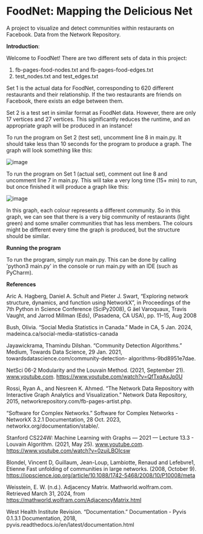 # FoodNet: Mapping the Delicious Net
A project to visualize and detect communities within restaurants on Facebook. Data from the Network Repository. 

**Introduction**: 

Welcome to FoodNet! There are two different sets of data in this project: 
1. fb-pages-food-nodes.txt and fb-pages-food-edges.txt
2. test_nodes.txt and test_edges.txt

Set 1 is the actual data for FoodNet, corresponding to 620 different restaurants and their relationship. If the two restaurants are friends on Facebook, there exists an edge between them. 

Set 2 is a test set in similar format as FoodNet data. However, there are only 17 vertices and 27 vertices. This significantly reduces the runtime, and an appropriate graph will be produced in an instance! 

To run the program on Set 2 (test set), uncomment line 8 in main.py. It should take less than 10 seconds for the program to produce a graph. The graph will look something like this: 

![image](https://github.com/YoyoLiuuu/ArtistNetwork/assets/89408618/58ac8d80-247e-409f-b167-fde1fd573a24)

To run the program on Set 1 (actual set), comment out line 8 and uncomment line 7 in main.py. This will take a very long time (15+ min) to run, but once finished it will produce a graph like this: 

![image](https://github.com/YoyoLiuuu/ArtistNetwork/assets/89408618/42f56172-7787-4325-a11b-a7e498251f92)

In this graph, each colour represents a different community. So in this graph, we can see that there is a very big community of restaurants (light green) and some smaller communities that has less members. The colours might be different every time the graph is produced, but the structure should be similar. 


**Running the program**

To run the program, simply run main.py. This can be done by calling 'python3 main.py' in the console or run main.py with an IDE (such as PyCharm). 


**References**

Aric A. Hagberg, Daniel A. Schult and Pieter J. Swart, “Exploring network structure,
dynamics, and function using NetworkX”, in Proceedings of the 7th Python in
Science Conference (SciPy2008), G ̈ael Varoquaux, Travis Vaught, and Jarrod
Millman (Eds), (Pasadena, CA USA), pp. 11–15, Aug 2008

Bush, Olivia. “Social Media Statistics in Canada.” Made in CA, 5 Jan. 2024,
madeinca.ca/social-media-statistics-canada

Jayawickrama, Thamindu Dilshan. “Community Detection Algorithms.” Medium,
Towards Data Science, 29 Jan. 2021, towardsdatascience.com/community-detection-
algorithms-9bd8951e7dae.

NetSci 06-2 Modularity and the Louvain Method. (2021, September 21). www.youtube.com.
https://www.youtube.com/watch?v=QfTxqAxJp0U

Rossi, Ryan A., and Nesreen K. Ahmed. “The Network Data Repository with
Interactive Graph Analytics and Visualization.” Network Data Repository, 2015,
networkrepository.com/fb-pages-artist.php.

“Software for Complex Networks.” Software for Complex Networks - NetworkX 3.2.1
Documentation, 28 Oct. 2023, networkx.org/documentation/stable/.

Stanford CS224W: Machine Learning with Graphs — 2021 — Lecture 13.3 -
Louvain Algorithm. (2021, May 25). www.youtube.com.
https://www.youtube.com/watch?v=0zuiLBOIcsw

Blondel, Vincent D, Guillaum, Jean-Loup, Lambiotte, Renaud and Lefebvre1,
Etienne Fast unfolding of communities in large networks. (2008, October 9).
https://iopscience.iop.org/article/10.1088/1742-5468/2008/10/P10008/meta

Weisstein, E. W. (n.d.). Adjacency Matrix. Mathworld.wolfram.com. Retrieved
March 31, 2024, from https://mathworld.wolfram.com/AdjacencyMatrix.html

West Health Institute Revision. “Documentation.” Documentation - Pyvis 0.1.3.1
Documentation, 2018, pyvis.readthedocs.io/en/latest/documentation.html
